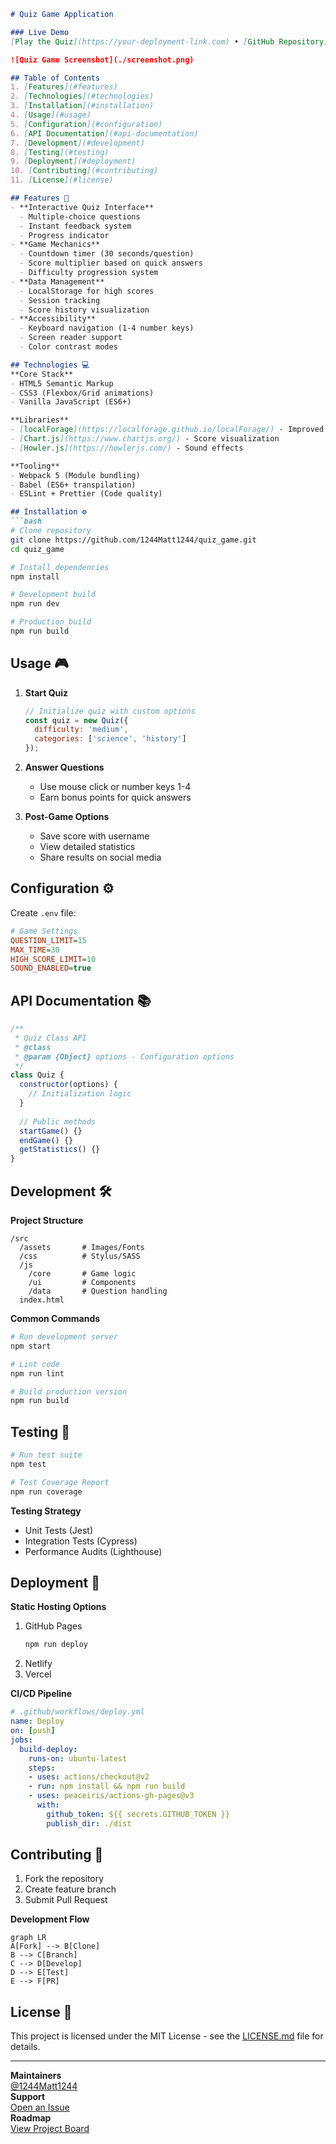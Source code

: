 ```markdown
# Quiz Game Application

### Live Demo
[Play the Quiz](https://your-deployment-link.com) • [GitHub Repository](https://github.com/1244Matt1244/quiz_game)

![Quiz Game Screenshot](./screenshot.png)

## Table of Contents
1. [Features](#features)
2. [Technologies](#technologies)
3. [Installation](#installation)
4. [Usage](#usage)
5. [Configuration](#configuration)
6. [API Documentation](#api-documentation)
7. [Development](#development)
8. [Testing](#testing)
9. [Deployment](#deployment)
10. [Contributing](#contributing)
11. [License](#license)

## Features 🚀
- **Interactive Quiz Interface**
  - Multiple-choice questions
  - Instant feedback system
  - Progress indicator
- **Game Mechanics**
  - Countdown timer (30 seconds/question)
  - Score multiplier based on quick answers
  - Difficulty progression system
- **Data Management**
  - LocalStorage for high scores
  - Session tracking
  - Score history visualization
- **Accessibility**
  - Keyboard navigation (1-4 number keys)
  - Screen reader support
  - Color contrast modes

## Technologies 💻
**Core Stack**
- HTML5 Semantic Markup
- CSS3 (Flexbox/Grid animations)
- Vanilla JavaScript (ES6+)

**Libraries**
- [localForage](https://localforage.github.io/localForage/) - Improved localStorage
- [Chart.js](https://www.chartjs.org/) - Score visualization
- [Howler.js](https://howlerjs.com/) - Sound effects

**Tooling**
- Webpack 5 (Module bundling)
- Babel (ES6+ transpilation)
- ESLint + Prettier (Code quality)

## Installation ⚙️
```bash
# Clone repository
git clone https://github.com/1244Matt1244/quiz_game.git
cd quiz_game

# Install dependencies
npm install

# Development build
npm run dev

# Production build
npm run build
```

## Usage 🎮
1. **Start Quiz**
   ```javascript
   // Initialize quiz with custom options
   const quiz = new Quiz({
     difficulty: 'medium',
     categories: ['science', 'history']
   });
   ```
2. **Answer Questions**
   - Use mouse click or number keys 1-4
   - Earn bonus points for quick answers

3. **Post-Game Options**
   - Save score with username
   - View detailed statistics
   - Share results on social media

## Configuration ⚙️
Create `.env` file:
```ini
# Game Settings
QUESTION_LIMIT=15
MAX_TIME=30
HIGH_SCORE_LIMIT=10
SOUND_ENABLED=true
```

## API Documentation 📚
```javascript
/**
 * Quiz Class API
 * @class
 * @param {Object} options - Configuration options
 */
class Quiz {
  constructor(options) {
    // Initialization logic
  }
  
  // Public methods
  startGame() {}
  endGame() {}
  getStatistics() {}
}
```

## Development 🛠️
**Project Structure**
```
/src
  /assets       # Images/Fonts
  /css          # Stylus/SASS
  /js
    /core       # Game logic
    /ui         # Components
    /data       # Question handling
  index.html
```

**Common Commands**
```bash
# Run development server
npm start

# Lint code
npm run lint

# Build production version
npm run build
```

## Testing 🧪
```bash
# Run test suite
npm test

# Test Coverage Report
npm run coverage
```

**Testing Strategy**
- Unit Tests (Jest)
- Integration Tests (Cypress)
- Performance Audits (Lighthouse)

## Deployment 🚀
**Static Hosting Options**
1. GitHub Pages
   ```bash
   npm run deploy
   ```
2. Netlify
3. Vercel

**CI/CD Pipeline**
```yaml
# .github/workflows/deploy.yml
name: Deploy
on: [push]
jobs:
  build-deploy:
    runs-on: ubuntu-latest
    steps:
    - uses: actions/checkout@v2
    - run: npm install && npm run build
    - uses: peaceiris/actions-gh-pages@v3
      with:
        github_token: ${{ secrets.GITHUB_TOKEN }}
        publish_dir: ./dist
```

## Contributing 🤝
1. Fork the repository
2. Create feature branch
3. Submit Pull Request

**Development Flow**
```mermaid
graph LR
A[Fork] --> B[Clone]
B --> C[Branch]
C --> D[Develop]
D --> E[Test]
E --> F[PR]
```

## License 📄
This project is licensed under the MIT License - see the [LICENSE.md](LICENSE.md) file for details.

---

**Maintainers**  
[@1244Matt1244](https://github.com/1244Matt1244)  
**Support**  
[Open an Issue](https://github.com/1244Matt1244/quiz_game/issues)  
**Roadmap**  
[View Project Board](https://github.com/users/1244Matt1244/projects/1)
```
